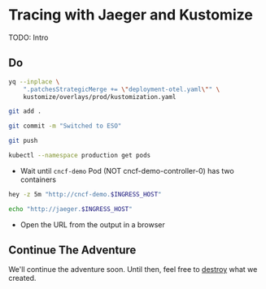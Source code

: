 # Tracing with Jaeger and Kustomize

TODO: Intro

## Do

```bash
yq --inplace \
    ".patchesStrategicMerge += \"deployment-otel.yaml\"" \
    kustomize/overlays/prod/kustomization.yaml

git add .

git commit -m "Switched to ESO"

git push

kubectl --namespace production get pods
```

* Wait until `cncf-demo` Pod (NOT cncf-demo-controller-0) has two containers

```sh
hey -z 5m "http://cncf-demo.$INGRESS_HOST"

echo "http://jaeger.$INGRESS_HOST"
```

* Open the URL from the output in a browser

## Continue The Adventure

We'll continue the adventure soon. Until then, feel free to [destroy](../destroy/observability) what we created.
